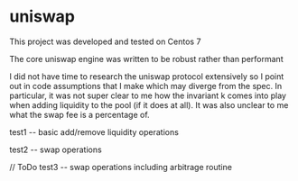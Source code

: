 # uniswap

This project was developed and tested on Centos 7

The core uniswap engine was written to be robust rather than performant

I did not have time to research the uniswap protocol extensively so I point out in code assumptions that I make which may diverge from the spec. In particular, it was not super clear to me how the invariant k comes into play when adding liquidity to the pool (if it does at all). It was also unclear to me what the swap fee is a percentage of.

test1 -- basic add/remove liquidity operations

test2 -- swap operations

// ToDo
test3 -- swap operations including arbitrage routine